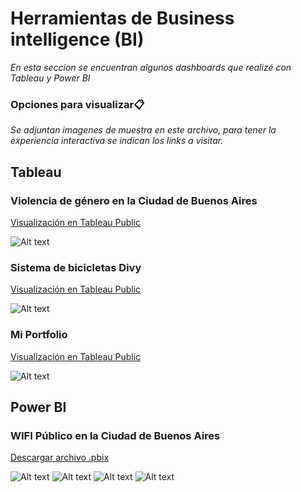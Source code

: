 # Herramientas de Business intelligence (BI)

_En esta seccion se encuentran algunos dashboards que realizé con Tableau y Power BI_

### Opciones para visualizar📋

_Se adjuntan imagenes de muestra en este archivo, para tener la experiencia interactiva se indican los links a visitar._


## Tableau

### Violencia de género en la Ciudad de Buenos Aires

[Visualización en Tableau Public](https://public.tableau.com/views/Violencia_16155227022730/Dashboard2?:language=es&:display_count=y&:toolbar=n&:origin=viz_share_link)


![Alt text](https://raw.githubusercontent.com/riverofacundo/Herramientas-BI/main/Género.png "Optional Title")

### Sistema de bicicletas Divy

[Visualización en Tableau Public](https://public.tableau.com/views/2_4_highlighter_16139309135190/Whoaretheriders?:language=es&:display_count=y&:origin=viz_share_link)

![Alt text](https://raw.githubusercontent.com/riverofacundo/Herramientas-BI/main/Divy.png "Optional Title")

### Mi Portfolio

[Visualización en Tableau Public](https://public.tableau.com/views/3_4_My_investments_16209285634920/MyPortfolio?:language=es&:display_count=y&:origin=viz_share_link)

![Alt text](https://raw.githubusercontent.com/riverofacundo/Herramientas-BI/main/Portfolio.png "Optional Title")

## Power BI

### WIFI Público en la Ciudad de Buenos Aires

[Descargar archivo .pbix](https://raw.githubusercontent.com/riverofacundo/Herramientas-BI/main/ProyectoWifi.pbix)

![Alt text](https://raw.githubusercontent.com/riverofacundo/Herramientas-BI/main/Wifi1.jpg "Optional Title")
![Alt text](https://raw.githubusercontent.com/riverofacundo/Herramientas-BI/main/Wifi2.jpg "Optional Title")
![Alt text](https://raw.githubusercontent.com/riverofacundo/Herramientas-BI/main/Wifi3.jpg "Optional Title")
![Alt text](https://raw.githubusercontent.com/riverofacundo/Herramientas-BI/main/Wifi4.jpg "Optional Title")
